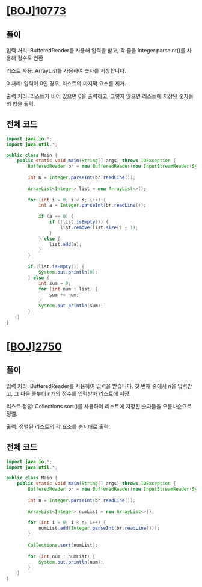 # [[BOJ]10773](https://www.acmicpc.net/problem/10773)

## 풀이
입력 처리: BufferedReader를 사용해 입력을 받고, 각 줄을 Integer.parseInt()를 사용해 정수로 변환 

리스트 사용: ArrayList<Integer>를 사용하여 숫자를 저장합니다. 

0 처리: 입력이 0인 경우, 리스트의 마지막 요소를 제거. 

출력 처리: 리스트가 비어 있으면 0을 출력하고, 그렇지 않으면 리스트에 저장된 숫자들의 합을 출력. 


## 전체 코드
```java
import java.io.*;
import java.util.*;

public class Main {
    public static void main(String[] args) throws IOException {
        BufferedReader br = new BufferedReader(new InputStreamReader(System.in));
        
        int K = Integer.parseInt(br.readLine());
        
        ArrayList<Integer> list = new ArrayList<>();
        
        for (int i = 0; i < K; i++) {
            int a = Integer.parseInt(br.readLine());

            if (a == 0) {
                if (!list.isEmpty()) {
                    list.remove(list.size() - 1);
                }
            } else {
                list.add(a);
            }
        }
        
        if (list.isEmpty()) {
            System.out.println(0);
        } else {
            int sum = 0;
            for (int num : list) {
                sum += num;
            }
            System.out.println(sum);
        }
    }
}
```

# [[BOJ]2750](https://www.acmicpc.net/problem/2750)

## 풀이
입력 처리: BufferedReader를 사용하여 입력을 받습니다.
첫 번째 줄에서 n을 입력받고, 그 다음 줄부터 n개의 정수를 입력받아 리스트에 저장. 

리스트 정렬: Collections.sort()를 사용하여 리스트에 저장된 숫자들을 오름차순으로 정렬. 

출력: 정렬된 리스트의 각 요소를 순서대로 출력. 


## 전체 코드
```java
import java.io.*;
import java.util.*;

public class Main {
    public static void main(String[] args) throws IOException {
        BufferedReader br = new BufferedReader(new InputStreamReader(System.in));
        
        int n = Integer.parseInt(br.readLine());
        
        ArrayList<Integer> numList = new ArrayList<>();
        
        for (int i = 0; i < n; i++) {
            numList.add(Integer.parseInt(br.readLine()));
        }
        
        Collections.sort(numList);
        
        for (int num : numList) {
            System.out.println(num);
        }
    }
}

```

